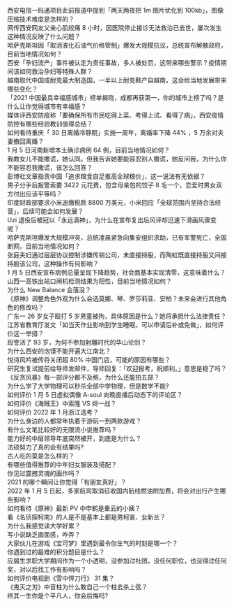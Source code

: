 西安电信一码通项目此前报道中提到「两天两夜把 1m 图片优化到 100kb」，图像压缩技术难度是怎样的？  
网传西安网友父亲心肌绞痛 8 小时，因医院停止接诊无法救治已去世，屡次发生这种情况反映了什么问题？  
哈萨克斯坦因「取消液化石油气价格管制」爆发大规模抗议，总统宣布解散政府，目前当地情况如何？  
西安「孕妇流产」事件被认定为责任事故，多人被处罚，这带来哪些警示？疫情期间该如何救治孕妇等特殊人群？  
越南取代中国成耐克最大制造国，一半以上耐克鞋产自越南，这会给当地发展带来哪些变化？  
「2021 中国最具幸福感城市」榜单揭晓，成都再获第一，你的城市上榜了吗？是什么让你觉得城市有幸福感？  
媒体评西安防疫称「要确保所有市民吃得上菜、考得上试、看得了病」，西安疫情防控有哪些经验教训值得总结？  
如何看待重庆「 30 日离婚冷静期」实施一周年，离婚率下降 44% ，5 万余对夫妻撤回离婚？  
1 月 5 日河南新增本土确诊病例 64 例，目前当地情况如何？  
我教女儿不能撒谎，她认同。但我告诉她要能容忍别人撒谎，她反问我，为什么你不能容忍我撒谎，该怎么回答？  
彭博社文章指责中国「追求粮食自足推高全球粮价」，这一说法有无依据？  
男子分手后报警索要 3422 元花费，包含母亲包的饺子 8 毛一个，恋爱时男女双方付出应该平等吗？  
印度财政部要求小米追缴税款 8800 万美元，小米回应「全球范围内坚持合法经营」，后续可能会如何发展？  
Uzi 退役后被冠以「永远滴神」，为什么在宣布复出后风评却迅速下滑画风骤变呢？  
哈萨克斯坦爆发大规模冲突，总统凌晨紧急向集安组织求助，已有军警死亡，全国断网，目前当地情况如何？  
张庭夫妇通过层层协议控制涉嫌传销公司，未直接持股，而陶虹既直接持股又间接持股该公司，这种操作有何影响？  
1 月 5 日西安宣布病例总量呈现下降趋势，社会面基本实现清零，这意味着什么？  
山西一高铁出站口闸机检测结果为阳性，目前当地情况如何？  
为什么 New Balance 会落没？  
《原神》调整角色外观为什么会选莫娜、琴、罗莎莉亚、安柏？未来会进行其他角色的修改吗？  
广东一 26 岁女子殴打 5 岁男童被拘，具体原因是什么？她将承担什么法律责任？  
江苏省教育厅发文「如当天作业影响到学生睡眠，可以申请后补或免做」，如何评价这一举措？  
段誉活了 93 岁，为何不参加射雕时代的华山论剑？  
为什么西安的泡馍不能开遍大江南北？  
悦诗风吟被传将关闭超 80% 中国门店，可能的原因有哪些？  
研究生复试提前给导师发邮件，导师回复：「欢迎报考，祝顺利。」意思是稳了吗？  
《反贪风暴》每一部评分都不及格，为什么还能拍五部？  
为什么学了大学物理可以秒杀全部中学物理，但是数学不能?  
如何评价 1 月 5 日虚拟偶像 A-soul 向晚直播后动态下的评论区？  
如何评价《海贼王》中索隆 VS 烬一战？  
如何评价 2022 年 1 月浙江选考？  
为什么身边的人都常年执着于游玩一到两款游戏？  
有什么文笔比较好的无限流小说推荐吗？  
能力好的中层领导年底突然被开，到底是为什么？  
法硕努力了真的会有结果吗?  
古人吃的菜是怎么样的？  
有哪些值得推荐的中年妇女服装及搭配？  
你见过震撼灵魂的画作吗？  
2021 的哪个瞬间让你觉得「有朋友真好」？  
2022 年 1 月 5 日起，多家航司取消征收国内航线燃油附加费，将会对出行产生哪些影响？  
如何看待《原神》最新 PV 中申鹤是重云的小姨？  
看《名侦探柯南》的人是不是基本上都是男柯哀、女新兰？  
为什么我感觉读大学好累？  
写小说缺乏画面感，咋弄？  
大家伙儿在游戏《宝可梦》里遇到最令你生气的时刻是哪一个？  
你遇到过的最难的积分题目是什么？  
应届生求职大学期间作为一个小透明，没参加过社团，没任何职位，也没得过任何奖，对以后找工作有影响吗？  
如何评价电视剧《雪中悍刀行》 31 集？  
《鬼灭之刃》中音柱为什么敢自己一个柱去杀上弦？  
终其一生你是个平凡人，你会后悔吗?  
